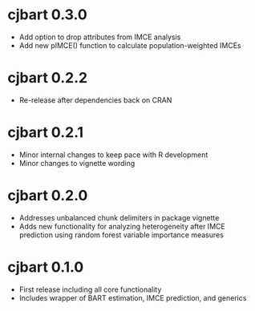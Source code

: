# cjbart 0.3.0

* Add option to drop attributes from IMCE analysis
* Add new pIMCE() function to calculate population-weighted IMCEs

# cjbart 0.2.2

* Re-release after dependencies back on CRAN

# cjbart 0.2.1

* Minor internal changes to keep pace with R development
* Minor changes to vignette wording

# cjbart 0.2.0

* Addresses unbalanced chunk delimiters in package vignette
* Adds new functionality for analyzing heterogeneity after IMCE prediction using random forest variable importance measures

# cjbart 0.1.0

* First release including all core functionality
* Includes wrapper of BART estimation, IMCE prediction, and generics
